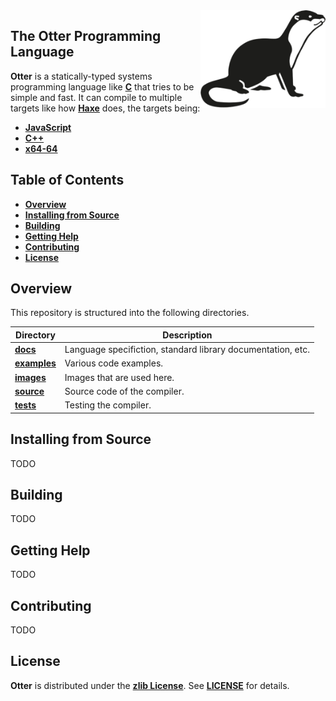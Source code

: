 <img width="200px" src="./images/otter.png" align="right"/>

## The Otter Programming Language
**Otter** is a statically-typed systems programming language like [**C**](https://en.wikipedia.org/wiki/C_(programming_language)) that tries to be simple and fast. It can compile to multiple targets like how [**Haxe**](https://en.wikipedia.org/wiki/Haxe) does, the targets being:

* [**JavaScript**](https://en.wikipedia.org/wiki/JavaScript)
* [**C++**](https://en.wikipedia.org/wiki/C%2B%2B)
* [**x64-64**](https://en.wikipedia.org/wiki/X86-64)

## Table of Contents  
* [**Overview**](#overview)
* [**Installing from Source**](#installing-from-source)
* [**Building**](#building)
* [**Getting Help**](#getting-help)
* [**Contributing**](#contributing)
* [**License**](#license)

## Overview

This repository is structured into the following directories.

| Directory                  | Description                                                        |
|----------------------------|--------------------------------------------------------------------|
| [**docs**](./docs)         | Language specifiction, standard library documentation, etc.        |
| [**examples**](./examples) | Various code examples.                                             |
| [**images**](./images)     | Images that are used here.                                         |
| [**source**](./source)     | Source code of the compiler.                                       |
| [**tests**](./tests)       | Testing the compiler.                                              |

## Installing from Source
TODO

## Building
TODO

## Getting Help
TODO

## Contributing
TODO

## License
**Otter** is distributed under the [**zlib License**](https://en.wikipedia.org/wiki/Zlib_License#:~:text=The%20zlib%20license%20is%20a,interchangeably%20as%20zlib%2Flibpng%20license.). See [**LICENSE**](./LICENSE) for details.